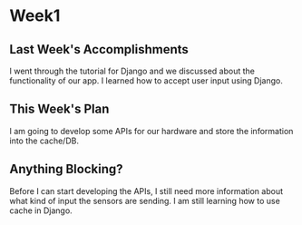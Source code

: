 # Week1
## Last Week's Accomplishments
I went through the tutorial for Django and we discussed about the functionality of our app. 
I learned how to accept user input using Django.

## This Week's Plan
I am going to develop some APIs for our hardware and store the information into the cache/DB.

## Anything Blocking?
Before I can start developing the APIs, I still need more information about what kind of input the sensors are sending.
I am still learning how to use cache in Django.
